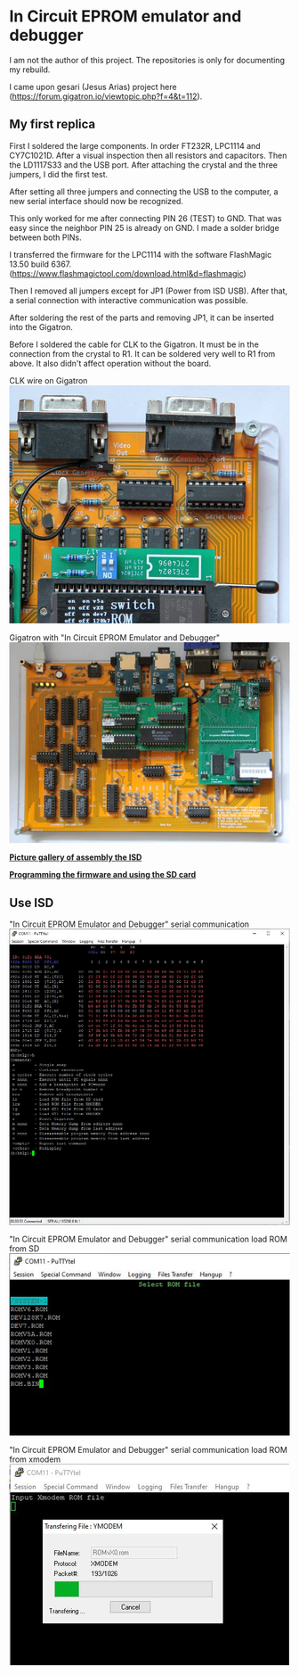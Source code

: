 # In Circuit EPROM emulator and debugger

I am not the author of this project. The repositories is only for documenting my rebuild.

I came upon gesari (Jesus Arias) project here (https://forum.gigatron.io/viewtopic.php?f=4&t=112).

## My first replica

First I soldered the large components. In order FT232R, LPC1114 and CY7C1021D. After a visual inspection then all resistors and capacitors. Then the LD1117S33 and the USB port.
After attaching the crystal and the three jumpers, I did the first test.

After setting all three jumpers and connecting the USB to the computer, a new serial interface should now be recognized.

This only worked for me after connecting PIN 26 (TEST) to GND. That was easy since the neighbor PIN 25 is already on GND. I made a solder bridge between both PINs.

I transferred the firmware for the LPC1114 with the software FlashMagic 13.50 build 6367. (https://www.flashmagictool.com/download.html&d=flashmagic)

Then I removed all jumpers except for JP1 (Power from ISD USB). After that, a serial connection with interactive communication was possible.

After soldering the rest of the parts and removing JP1, it can be inserted into the Gigatron.

Before I soldered the cable for CLK to the Gigatron. It must be in the connection from the crystal to R1. It can be soldered very well to R1 from above. It also didn't affect operation without the board.

CLK wire on Gigatron
![CLK wire](picture/gigatron-romemulator-wire.jpg)

Gigatron with "In Circuit EPROM Emulator and Debugger"
![Gigatron with EPROM emulator and debugger](picture/isd-on-gigatron.jpg)

[**Picture gallery of assembly the ISD**](https://github.com/hans61/Gigatron-TTL/blob/main/InCircuitEPROMemulator/Assembly.md)

[**Programming the firmware and using the SD card**](https://github.com/hans61/Gigatron-TTL/blob/main/InCircuitEPROMemulator/FirstSteps.md)

## Use ISD

"In Circuit EPROM Emulator and Debugger" serial communication
![serial communication](picture/rom-emulator-serial.jpg)

"In Circuit EPROM Emulator and Debugger" serial communication load ROM from SD
![serial communication sd card](picture/rom-emulator-serial-load-rom-from-sd.jpg)

"In Circuit EPROM Emulator and Debugger" serial communication load ROM from xmodem
![serial communication xmodem](picture/rom-emulator-serial-load-rom-from-xmodem.jpg)